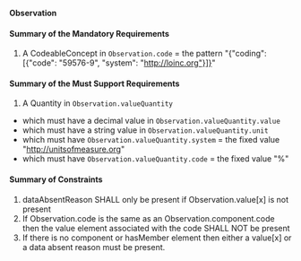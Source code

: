 **Observation**

#### Summary of the Mandatory Requirements
1.  A  CodeableConcept  in `Observation.code`  = the pattern "{"coding": [{"code": "59576-9", "system": "http://loinc.org"}]}"

#### Summary of the Must Support Requirements
1.  A  Quantity  in `Observation.valueQuantity`
   - which must have a  decimal value  in `Observation.valueQuantity.value`
   - which must have a  string value  in `Observation.valueQuantity.unit`
   - which must have `Observation.valueQuantity.system` = the fixed value  "http://unitsofmeasure.org"
   - which must have  `Observation.valueQuantity.code` = the fixed value  "%"

#### Summary of Constraints
1. dataAbsentReason SHALL only be present if Observation.value[x] is not present
1. If Observation.code is the same as an Observation.component.code then the value element associated with the code SHALL NOT be present
1. If there is no component or hasMember element then either a value[x] or a data absent reason must be present.